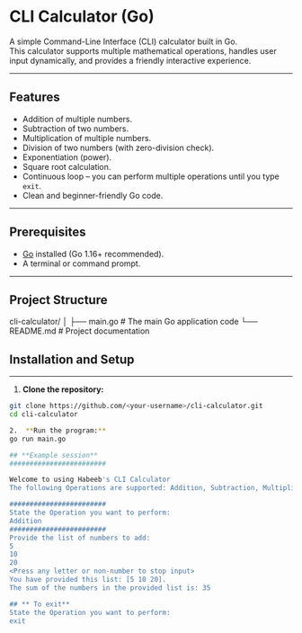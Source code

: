 # CLI Calculator (Go)

A simple Command-Line Interface (CLI) calculator built in Go.  
This calculator supports multiple mathematical operations, handles user input dynamically, and provides a friendly interactive experience.

---

## **Features**

- Addition of multiple numbers.
- Subtraction of two numbers.
- Multiplication of multiple numbers.
- Division of two numbers (with zero-division check).
- Exponentiation (power).
- Square root calculation.
- Continuous loop – you can perform multiple operations until you type `exit`.
- Clean and beginner-friendly Go code.

---

## **Prerequisites**

- [Go](https://go.dev/dl/) installed (Go 1.16+ recommended).
- A terminal or command prompt.

---

## **Project Structure**
cli-calculator/
│
├── main.go     # The main Go application code
└── README.md   # Project documentation


## **Installation and Setup**
---
1. **Clone the repository:**

```bash
git clone https://github.com/<your-username>/cli-calculator.git
cd cli-calculator

2.	**Run the program:**
go run main.go

## **Example session**
########################

Welcome to using Habeeb's CLI Calculator
The following Operations are supported: Addition, Subtraction, Multiplication, Division, Exponentiation and Squareroot

########################
State the Operation you want to perform:
Addition
########################
Provide the list of numbers to add:
5
10
20
<Press any letter or non-number to stop input>
You have provided this list: [5 10 20].
The sum of the numbers in the provided list is: 35

## ** To exit**
State the Operation you want to perform:
exit

